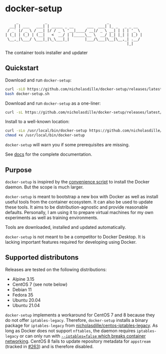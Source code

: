 # docker-setup

```plaintext
     _            _                           _
  __| | ___   ___| | _____ _ __      ___  ___| |_ _   _ _ __
 / _` |/ _ \ / __| |/ / _ \ '__|____/ __|/ _ \ __| | | | '_ \
| (_| | (_) | (__|   <  __/ | |_____\__ \  __/ |_| |_| | |_) |
 \__,_|\___/ \___|_|\_\___|_|       |___/\___|\__|\__,_| .__/
                                                       |_|
```

The container tools installer and updater

## Quickstart

Download and run `docker-setup`:

```bash
curl -sLO https://github.com/nicholasdille/docker-setup/releases/latest/download/docker-setup.sh
bash docker-setup.sh
```

Download and run `docker-setup` as a one-liner:

```bash
curl -sL https://github.com/nicholasdille/docker-setup/releases/latest/download/docker-setup.sh | bash
```

Install to a well-known location:

```bash
curl -sLo /usr/local/bin/docker-setup https://github.com/nicholasdille/docker-setup/releases/latest/download/docker-setup.sh
chmod +x /usr/local/bin/docker-setup
```

`docker-setup` will warn you if some prerequisites are missing.

See [docs](docs) for the complete documentation.

## Purpose

`docker-setup` is inspired by the [convenience script](https://docs.docker.com/engine/install/ubuntu/#install-using-the-convenience-script) to install the Docker daemon. But the scope is much larger.

`docker-setup` is meant to bootstrap a new box with Docker as well as install useful tools from the container ecosystem. It can also be used to update these tools. It aims to be distribution-agnostic and provide reasonable defaults. Personally, I am using it to prepare virtual machines for my own experiments as well as training environments.

Tools are downloaded, installed and updated automatically.

`docker-setup` is not meant to be a competitor to Docker Desktop. It is lacking important features required for developing using Docker.

## Supported distributons

Releases are tested on the following distributions:
- Alpine 3.15
- CentOS 7 (see note below)
- Debian 11
- Fedora 35
- Ubuntu 20.04
- Ubuntu 21.04

`docker-setup` implements a workaround for CentOS 7 and 8 because they do not offer `iptables-legacy`. Therefore, `docker-setup` installs a binary package for `iptables-legacy` from [nicholasdille/centos-iptables-legacy](https://github.com/nicholasdille/centos-iptables-legacy). As long as Docker does not support `nftables`, the daemon requires `iptables-legacy` or can only run with [`--iptables=false` which breaks container networking](https://docs.docker.com/network/iptables/#prevent-docker-from-manipulating-iptables). CentOS 8 fails to update repository metadata for `appstream` (tracked in [#263](https://github.com/nicholasdille/docker-setup/issues/263)) and is therefore disabled.
